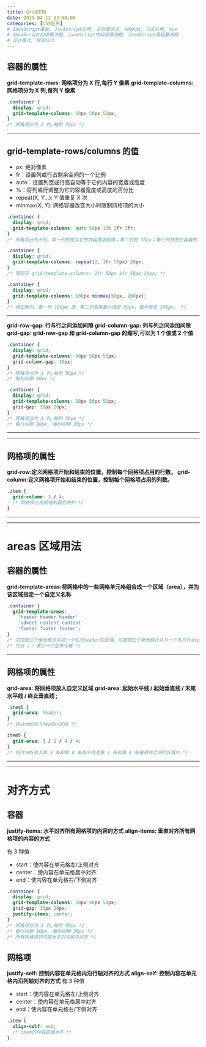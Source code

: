```yaml
---
title: Grid文档
date: 2019-04-12 22:00:00
categories: [CSS应用]
# JavaScript基础, JavaScript应用, 正则表达式, WebApi, CSS应用, Vue
# JavaScript初级算法题, JavaScript中级级算法题, JavaScript高级算法题
# 设计模式, 框架设计
---
```


## 容器的属性

**grid-template-rows: 网格项分为 X 行,每行 Y 像素**
**grid-template-columns: 网格项分为 X 列,每列 Y 像素**

```css
.container {
  display: grid;
  grid-template-columns: 50px 50px 50px;
}
/* 网格项分为 3 列,每列 50px */
```

---

## grid-template-rows/columns 的值

- px: 绝对像素
- fr：设置列或行占剩余空间的一个比例
- auto：设置列宽或行高自动等于它的内容的宽度或高度
- %：将列或行调整为它的容器宽度或高度的百分比
- repeat(X, Y...): Y 值重复 X 次
- minmax(X, Y): 网格容器改变大小时限制网格项的大小

```css
.container {
  display: grid;
  grid-template-columns: auto 50px 10% 2fr 1fr;
}
/* 网格项分为五列。第一列的宽与它的内容宽度相等；第二列宽 50px；第三列宽是它容器的 10%；最后两列，将剩余的宽度平均分成三份，第四列占两份，第五列占一份。 */

.container {
  display: grid;
  grid-template-columns: repeat(2, 1fr 50px) 20px;
}
/* 等同于 grid-template-columns: 1fr 50px 1fr 50px 20px; */

.container {
  display: grid;
  grid-template-columns: 100px minmax(50px, 200px);
}
/* 添加两列，第一列 100px 宽，第二列宽度最小值是 50px，最大值是 200px。 */
```

---

**grid-row-gap: 行与行之间添加间隙**
**grid-column-gap: 列与列之间添加间隙**
**grid-gap: grid-row-gap 和 grid-column-gap 的缩写,可以为 1 个值或 2 个值**

```css
.container {
  display: grid;
  grid-template-columns: 50px 50px 50px;
  grid-column-gap: 10px;
}
/* 网格项分为 3 列,每列 50px */
/* 每列间隙 10px */

.container {
  display: grid;
  grid-template-columns: 50px 50px 50px;
  grid-gap: 10px 20px;
}
/* 网格项分为 3 列,每列 50px */
/* 每行间隙 10px, 每列间隙 20px */
```

---

---

## 网格项的属性

**grid-row:定义网格项开始和结束的位置，控制每个网格项占用的行数。**
**grid-column:定义网格项开始和结束的位置，控制每个网格项占用的列数。**

```css
.item {
  grid-column: 2 / 4;
  /* 网格项占用网格的最后两列 */
}
```

---

---

# areas 区域用法

## 容器的属性

**grid-template-areas:将网格中的一些网格单元格组合成一个区域（area），并为该区域指定一个自定义名称**

```css
.container {
  grid-template-areas:
    'header header header'
    'advert content content'
    'footer footer footer';
}
/* 将顶部三个单元格合并成一个名为header的区域，将底部三个单元格合并为一个名为footer的区域，并在中间行生成两个区域,advert和content。 */
/* 句点（.）表示一个空单元格 */
```

---

## 网格项的属性

**grid-area: 将网格项放入自定义区域**
**grid-area: 起始水平线 / 起始垂直线 / 末尾水平线 / 终止垂直线 ;**

```css
.item5 {
  grid-area: header;
}
/* 将item5放入header区域 */

item5 {
  grid-area: 3 / 1 / 4 / 4;
}
/* 将item5放入第 3 条和第 4 条水平线及第 1 条和第 4 条垂直线之间的区域内 */
```

---

---

# 对齐方式

## 容器

**justify-items: 水平对齐所有网格项的内容的方式**
**align-items: 垂直对齐所有网格项的内容的方式**

有 3 种值

- start：使内容在单元格左/上侧对齐
- center：使内容在单元格居中对齐
- end：使内容在单元格右/下侧对齐

```css
.container {
  display: grid;
  grid-template-columns: 50px 50px 50px;
  grid-gap: 10px 20px;
  justify-items: center;
}
/* 网格项分为 3 列,每列 50px */
/* 每行间隙 10px, 每列间隙 20px */
/* 所有网格项的内容水平方向居中对齐 */
```

## 网格项

**justify-self: 控制内容在单元格内沿行轴对齐的方式**
**align-self: 控制内容在单元格内沿列轴对齐的方式**
有 3 种值

- start：使内容在单元格左/上侧对齐
- center：使内容在单元格居中对齐
- end：使内容在单元格右/下侧对齐

```css
.item {
  align-self: end;
  /* item的内容底端对齐 */
}
```
